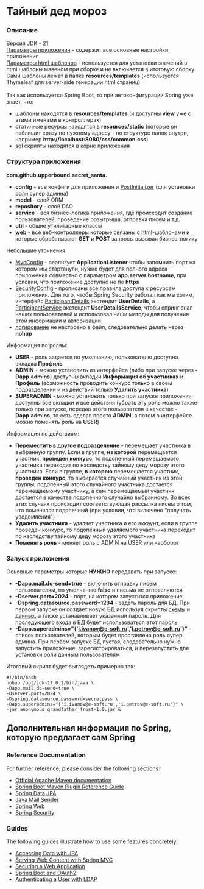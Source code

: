 # Тайный дед мороз

### Описание
Версия JDK - 21\
[Параметры приложения](./src/main/resources/application.yaml) - содержит все основные настройки приложения\
[Параметры html шаблонов](./src/main/resources/templates.properties) - используется для установки значений в html шаблоны
мавеном при сборке и не включается в итоговую сборку. Сами шаблоны лежат в папке
**resources/templates** (используется Thymeleaf для server-side генерации html страниц)\
\
Так как используется Spring Boot, то при автоконфигурации Spring уже знает, что:
- шаблоны находятся в **resources/templates** (и доступны **view** уже с этими именами в контроллерах)
- статичные ресурсы находятся в **resources/static** (которые он паблишит сразу по нужному адресу -
по структуре папок внутри, например **http://localhost:8080/css/common.css**)
- sql скрипты находятся в корне приложения 

### Структура приложения

**com.github.upperbound.secret_santa.**
- **config** - все конфиги для приложения и
[PostInitializer](src/main/java/com/github/upperbound/secret_santa/config/PostInitializer.java) (для установки роли супер админа)
- **model** - слой ORM
- **repository** - слой DAO
- **service** - вся бизнес-логика приложения, где происходит создание пользователей,
проведение розыгрыша, отправка писем и т.д.
- **util** - общие утилитарные классы
- **web** - все веб-контроллеры которые связаны с html-шаблонами и которые обрабатывают **GET** и **POST** запросы
вызывая бизнес-логику

Небольшие уточнения:
- [MvcConfig](src/main/java/com/github/upperbound/secret_santa/config/MvcConfig.java) - реализует **ApplicationListener**
чтобы запомнить порт на котором мы стартанули, нужно будет для полного адреса приложения
совместно с параметром **app.server.hostname**, при условии, что приложение доступно не по **https**
- [SecurityConfig](src/main/java/com/github/upperbound/secret_santa/config/SecurityConfig.java) -
прописаны все правила доступа к ресурсам приложения. Для того, чтобы Spring Security работал как мы хотим,
интерфейс [ParticipantDetails](src/main/java/com/github/upperbound/secret_santa/model/ParticipantDetails.java)
экстендит **UserDetails**,
а [ParticipantService](src/main/java/com/github/upperbound/secret_santa/service/ParticipantService.java)
экстендит **UserDetailsService**,
чтобы спринг знал наших пользователей и использовал наши методы для получения этой информации и авторизации
- [логирование](./src/main/resources/log4j2.xml) не настроено в файл, следовательно делать через **nohup**

Информация по ролям:
- **USER** - роль задается по умолчанию, пользователю доступна вкладка **Профиль**
- **ADMIN** - можно установить из интерфейса (либо при запуске через **-Dapp.admins**)
доступны вкладки **Информация об участниках** и **Профиль** (возможность проводить конкурс
только в своем подразделении и из действий только **Удалить участника**)
- **SUPERADMIN** - можно установить только при запуске приложения, доступны все вкладки и все действия
(убрать эту роль можно также только при запуске, передав этого пользователя в качестве **-Dapp.admins**,
то есть сделав просто **ADMIN**, а потом в интерфейсе можно поменять роль на **USER**)

Информация по действиям:
- **Переместить в другое подразделение** - перемещает участника в выбранную группу.
Если в группе, **из которой** перемещается участник, **проведен конкурс**, то подопечный перемещаемого участника переходит по наследству
тайному деду морозу этого участника. Если в группе, **в которою** перемещается участник, **проведен конкурс**, то
выбирается случайный участник из этой группы, подопечный этого случайного участника достается перемещаемому участнику,
а сам перемещаемый участник достается в качестве подопечного случайно выбранному. Во всех этих случаях происходит соответствующая
рассылка писем о том, что поменялся подопечный (при условии, что включено "получать уведомления")
- **Удалить участника** - удаляет участника и его аккаунт, если в группе проведен конкурс, то подопечный
удаляемого участника переходит по наследству тайному деду морозу этого участника
- **Поменять роль** - меняет роль с ADMIN на USER или наоборот

### Запуск приложения
Основные параметры которые **НУЖНО** передавать при запуске:
- **-Dapp.mail.do-send=true** - включить отправку писем пользователям, по умолчанию **false** и письма не отправляются
- **-Dserver.port=2024** - порт, на котором запустится приложение
- **-Dspring.datasource.password=1234** - задать пароль для БД. При первом запуске он создает новую БД используя скрипты
[схемы](./src/main/resources/schema.sql) и [данных](./src/main/resources/data.sql), а также устанавливает указанный пароль.
Для последующего входа в БД будет использоваться этот пароль
- **-Dapp.superadmins="{'i.ivanov@e-soft.ru','i.petrov@e-soft.ru'}"** - список пользователей, которым будет проставлена роль
супер админа. При первом запуске БД пустая, следовательно нужно запустить приложение, зарегистрироваться,
и перезапустить для установки роли данным пользователям

Итоговый скрипт будет выглядеть примерно так:
```
#!/bin/bash
nohup /opt/jdk-17.0.2/bin/java \
-Dapp.mail.do-send=true \
-Dserver.port=2024 \
-Dspring.datasource.password=secretpass \
-Dapp.superadmins="{'i.ivanov@e-soft.ru','i.petrov@e-soft.ru'}" \
-jar anonymous_grandfather_frost-1.0.jar &
```

## Дополнительная информация по Spring, которую предлагает сам Spring

### Reference Documentation

For further reference, please consider the following sections:

* [Official Apache Maven documentation](https://maven.apache.org/guides/index.html)
* [Spring Boot Maven Plugin Reference Guide](https://docs.spring.io/spring-boot/docs/3.2.1-SNAPSHOT/maven-plugin/reference/html/)
* [Spring Data JPA](https://docs.spring.io/spring-boot/docs/3.2.1-SNAPSHOT/reference/htmlsingle/index.html#data.sql.jpa-and-spring-data)
* [Java Mail Sender](https://docs.spring.io/spring-boot/docs/3.2.1-SNAPSHOT/reference/htmlsingle/index.html#io.email)
* [Spring Web](https://docs.spring.io/spring-boot/docs/3.2.1-SNAPSHOT/reference/htmlsingle/index.html#web)
* [Spring Security](https://docs.spring.io/spring-boot/docs/3.2.1-SNAPSHOT/reference/htmlsingle/index.html#web.security)

### Guides

The following guides illustrate how to use some features concretely:

* [Accessing Data with JPA](https://spring.io/guides/gs/accessing-data-jpa/)
* [Serving Web Content with Spring MVC](https://spring.io/guides/gs/serving-web-content/)
* [Securing a Web Application](https://spring.io/guides/gs/securing-web/)
* [Spring Boot and OAuth2](https://spring.io/guides/tutorials/spring-boot-oauth2/)
* [Authenticating a User with LDAP](https://spring.io/guides/gs/authenticating-ldap/)

